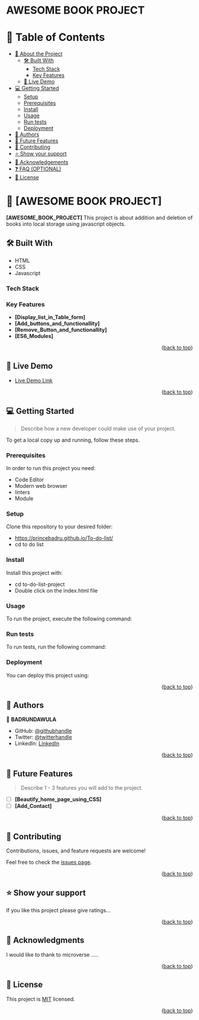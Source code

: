 # AWESOME BOOK PROJECT

# 📗 Table of Contents

- [📖 About the Project](#about-project)
  - [🛠 Built With](#built-with)
    - [Tech Stack](#tech-stack)
    - [Key Features](#key-features)
  - [🚀 Live Demo](#live-demo)
- [💻 Getting Started](#getting-started)
  - [Setup](#setup)
  - [Prerequisites](#prerequisites)
  - [Install](#install)
  - [Usage](#usage)
  - [Run tests](#run-tests)
  - [Deployment](#triangular_flag_on_post-deployment)
- [👥 Authors](#authors)
- [🔭 Future Features](#future-features)
- [🤝 Contributing](#contributing)
- [⭐️ Show your support](#support)
- [🙏 Acknowledgements](#acknowledgements)
- [❓ FAQ (OPTIONAL)](#faq)
- [📝 License](#license)

# 📖 [AWESOME BOOK PROJECT] <a name="about-project"></a>

**[AWESOME_BOOK_PROJECT]** 
This project is about addition and deletion of books into local storage 
using javascript objects. 

## 🛠 Built With <a name="built-with"></a>

- HTML
- CSS
- Javascript

### Tech Stack <a name="tech-stack"></a>

### Key Features <a name="key-features"></a>

- **[Display_list_in_Table_form]**
- **[Add_buttons_and_functionallity]**
- **[Remove_Button_and_functionallity]**
- **[ES6_Modules]**

<p align="right">(<a href="#readme-top">back to top</a>)</p>

## 🚀 Live Demo <a name="live-demo"></a>


- [Live Demo Link](https://princebadru.github.io/To-do-list/)

<p align="right">(<a href="#readme-top">back to top</a>)</p>

## 💻 Getting Started <a name="getting-started"></a>

> Describe how a new developer could make use of your project.

To get a local copy up and running, follow these steps.

### Prerequisites

In order to run this project you need:
  - Code Editor  
  - Modern web browser 
  - linters 
  - Module

### Setup

Clone this repository to your desired folder:
- https://princebadru.github.io/To-do-list/
- cd to do list
### Install

Install this project with:
- cd to-do-list-project
- Double click on the index.html file

### Usage

To run the project, execute the following command:



### Run tests

To run tests, run the following command:

### Deployment

You can deploy this project using:


<p align="right">(<a href="#readme-top">back to top</a>)</p>


## 👥 Authors <a name="authors"></a>


👤 **BADRUNDAWULA**

- GitHub: [@githubhandle](https://github.com/PrinceBadru)
- Twitter: [@twitterhandle](https://twitter.com/BadruNdawula)
- LinkedIn: [LinkedIn](https://www.linkedin.com/in/badru-ndawula-930b7b217/)



<p align="right">(<a href="#readme-top">back to top</a>)</p>

<!-- FUTURE FEATURES -->

## 🔭 Future Features <a name="future-features"></a>

> Describe 1 - 3 features you will add to the project.

- [ ] **[Beautify_home_page_using_CSS]**
- [ ] **[Add_Contact]**

<p align="right">(<a href="#readme-top">back to top</a>)</p>

<!-- CONTRIBUTING -->

## 🤝 Contributing <a name="contributing"></a>

Contributions, issues, and feature requests are welcome!

Feel free to check the [issues page](../../issues/).

<p align="right">(<a href="#readme-top">back to top</a>)</p>

<!-- SUPPORT -->

## ⭐️ Show your support <a name="support"></a>


If you like this project please give ratings...

<p align="right">(<a href="#readme-top">back to top</a>)</p>

<!-- ACKNOWLEDGEMENTS -->

## 🙏 Acknowledgments <a name="acknowledgements"></a>

I would like to thank to microverse .....

<p align="right">(<a href="#readme-top">back to top</a>)</p>

<!-- LICENSE -->

## 📝 License <a name="license"></a>

This project is [MIT](./LICENSE) licensed.


<p align="right">(<a href="#readme-top">back to top</a>)</p>
